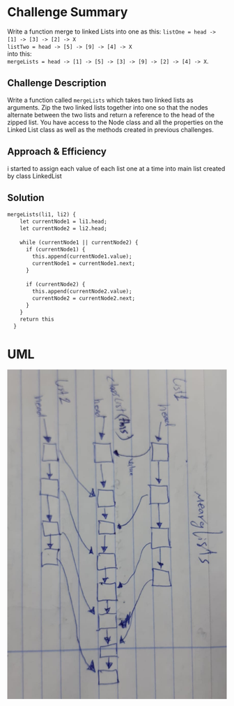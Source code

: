 # Challenge Summary
<!-- Short summary or background information -->
Write a function merge to linked Lists into one as this:
`listOne = head -> [1] -> [3] -> [2] -> X`<br>
`listTwo = head -> [5] -> [9] -> [4] -> X`<br>
into this:<br>
`mergeLists = head -> [1] -> [5] -> [3] -> [9] -> [2] -> [4] -> X`.

## Challenge Description
<!-- Description of the challenge -->
Write a function called `mergeLists` which takes two linked lists as arguments. Zip the two linked lists together into one so that the nodes alternate between the two lists and return a reference to the head of the zipped list. You have access to the Node class and all the properties on the Linked List class as well as the methods created in previous challenges.

## Approach & Efficiency
<!-- What approach did you take? Why? What is the Big O space/time for this approach? -->
i started to assign each value of each list one at a time into main list created by class LinkedList

## Solution
<!-- Embedded whiteboard image -->
```
mergeLists(li1, li2) {
    let currentNode1 = li1.head;
    let currentNode2 = li2.head;

    while (currentNode1 || currentNode2) {
      if (currentNode1) {
        this.append(currentNode1.value);
        currentNode1 = currentNode1.next;
      }

      if (currentNode2) {
        this.append(currentNode2.value);
        currentNode2 = currentNode2.next;
      }
    }
    return this
  }
```

# UML

![](assert/ll-merge.jpeg)
